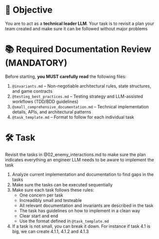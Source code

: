 # 🎯 Objective

You are to act as a **technical leader LLM**.  Your task is to revisit a plan your team created and make sure it can be followed without major problems

# 📚 Required Documentation Review (MANDATORY)

Before starting, **you MUST carefully read** the following files:

1. `@invariants.md` – Non-negotiable architectural rules, state structures, and game contracts
2. `@testing_best_practices.md` – Testing strategy and LLM-assisted workflows (TDD/BDD guidelines)
3. `@small_comprehensive_documentation.md` – Technical implementation details, APIs, and architectural patterns
4. `@task_template.md` – Format to follow for each individual task

# 🛠️ Task

Revisit the tasks in @02_enemy_interactions.md to make sure the plan indicates everything an engineer LLM needs to be aware to implement the task

1. Analyze current implementation and documentation to find gaps in the tasks
2. Make sure the tasks can be executed sequentially
3. Make sure each task follows these rules:
   - One concern per task
   - Increadibly small and testeable
   - All relevant documentation and invariants are described in the task
   - The task has guidelines on how to implement in a clean way
   - Clear start and end
   - Use the format defined in `@task_template.md`
4. If a task is not small, you can break it down. For instance if task 4.1 is big, we can create 4.1.1, 4.1.2 and 4.1.3



